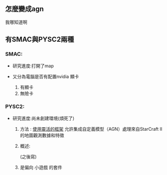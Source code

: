 ## 怎麼變成agn

我哪知道啊

## 有SMAC與PYSC2兩種

### SMAC:
  
* 研究進度:打開了map
   
* 又分為電腦是否有配置nvidia 顯卡
  1. 有顯卡
  2. 無險卡

  
### PYSC2:
  
* 研究進度:尚未創建環境(煩死了)
  1. 方法 :
     [使用靈活的框架](https://github.com/google-deepmind/pysc2?tab=readme-ov-file#pysc2---starcraft-ii-learning-environment)
     允許集成自定義模型（AGN）處理來自StarCraft II的地圖觀測數據和特徵
  2. 概述:
 
     (之後寫)
     
  3. 是偏向 小遊戲 的套件
